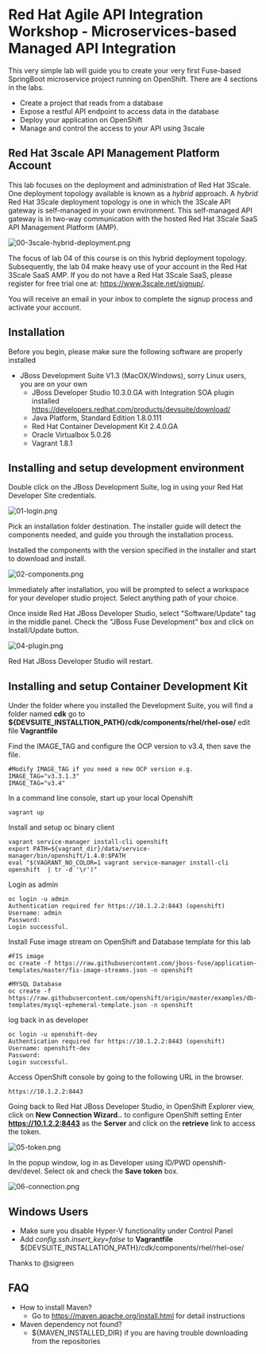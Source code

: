 # Red Hat Agile API Integration Workshop - Microservices-based Managed API Integration

This very simple lab will guide you to create your very first Fuse-based SpringBoot microservice project running on OpenShift. There are 4 sections in the labs.

* Create a project that reads from a database
* Expose a restful API endpoint to access data in the database
* Deploy your application on OpenShift
* Manage and control the access to your API using 3scale

## Red Hat 3scale API Management Platform Account
This lab focuses on the deployment and administration of Red Hat 3Scale. One deployment topology available is known as a *hybrid* approach. A *hybrid* Red Hat 3Scale deployment topology is one in which the 3Scale API gateway is self-managed in your own environment. This self-managed API gateway is in two-way communication with the hosted Red Hat 3Scale SaaS API Management Platform (AMP).

![00-3scale-hybrid-deployment.png](./img/00-3scale-hybrid-deployment.png)

The focus of lab 04 of this course is on this hybrid deployment topology. Subsequently, the lab 04 make heavy use of your account in the Red Hat 3Scale SaaS AMP. If you do not have a Red Hat 3Scale SaaS, please register for free trial one at: https://www.3scale.net/signup/.

You will receive an email in your inbox to complete the signup process and activate your account.

## Installation
Before you begin, please make sure the following software are properly installed

* JBoss Development Suite V1.3 (MacOX/Windows), sorry Linux users, you are on your own
	* JBoss Developer Studio 10.3.0.GA with Integration SOA plugin installed
	https://developers.redhat.com/products/devsuite/download/
	* Java Platform, Standard Edition 1.8.0.111
	* Red Hat Container Development Kit 2.4.0.GA
	* Oracle Virtualbox 5.0.26
	* Vagrant 1.8.1

## Installing and setup development environment
Double click on the JBoss Development Suite, log in using your Red Hat Developer Site credentials.

![01-login.png](./img/01-login.png)

Pick an installation folder destination.
The installer guide will detect the components needed, and guide you through the installation process.

Installed the components with the version specified in the installer and start to download and install.

![02-components.png](./img/02-components.png)

Immediately after installation, you will be prompted to select a workspace for your developer studio project. Select anything path of your choice.

Once inside Red Hat JBoss Developer Studio, select "Software/Update" tag in the middle panel. Check the "JBoss Fuse Development" box and click on Install/Update button.

![04-plugin.png](./img/04-plugin.png)

Red Hat JBoss Developer Studio will restart.

## Installing and setup Container Development Kit

Under the folder where you installed the Development Suite, you will find a folder named **cdk** go to **${DEVSUITE_INSTALLTION_PATH}/cdk/components/rhel/rhel-ose/** edit file **Vagrantfile**

Find the IMAGE_TAG and configure the OCP version to v3.4, then save the file.

```
#Modify IMAGE_TAG if you need a new OCP version e.g. IMAGE_TAG="v3.3.1.3"
IMAGE_TAG="v3.4"
```

In a command line console, start up your local Openshift

```
vagrant up
```

Install and setup oc binary client

```
vagrant service-manager install-cli openshift
export PATH=${vagrant_dir}/data/service-manager/bin/openshift/1.4.0:$PATH
eval "$(VAGRANT_NO_COLOR=1 vagrant service-manager install-cli openshift  | tr -d '\r')"
```

Login as admin

```
oc login -u admin
Authentication required for https://10.1.2.2:8443 (openshift)
Username: admin
Password:
Login successful.

```

Install Fuse image stream on OpenShift and Database template for this lab

```
#FIS image
oc create -f https://raw.githubusercontent.com/jboss-fuse/application-templates/master/fis-image-streams.json -n openshift

#MYSQL Database
oc create -f https://raw.githubusercontent.com/openshift/origin/master/examples/db-templates/mysql-ephemeral-template.json -n openshift
```

log back in as developer

```
oc login -u openshift-dev
Authentication required for https://10.1.2.2:8443 (openshift)
Username: openshift-dev
Password:
Login successful.

```

Access OpenShift console by going to the following URL in the browser.

```
https://10.1.2.2:8443
```

Going back to Red Hat JBoss Developer Studio, in OpenShift Explorer view, click on **New Connection Wizard..** to configure OpenShift setting
Enter **https://10.1.2.2:8443** as the **Server** and click on the **retrieve** link to access the token.

![05-token.png](./img/05-token.png)

In the popup window, log in as Developer using ID/PWD openshift-dev/devel. Select ok and check the **Save token** box.

![06-connection.png](./img/06-connection.png)

## Windows Users

- Make sure you disable  Hyper-V functionality under Control Panel
- Add _config.ssh.insert\_key=false_ to **Vagrantfile** ${DEVSUITE_INSTALLATION_PATH}/cdk/components/rhel/rhel-ose/

Thanks to @sigreen

## FAQ
- How to install Maven?  
	- Go to https://maven.apache.org/install.html for detail instructions
- Maven dependency not found?
	- ${MAVEN_INSTALLED_DIR} if you are having trouble downloading from the repositories
